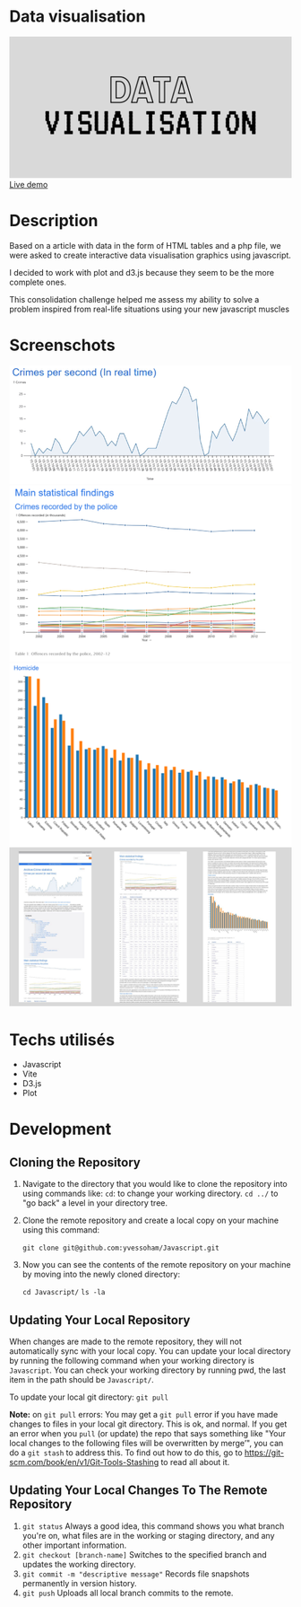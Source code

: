 # Data visualisation
![Data visualisation](/images/Banner.jpg)
[Live demo](https://washupo.github.io/dataVisualisation/)
# Description
Based on a article with data in the form of HTML tables and a php file, we were asked to create interactive data visualisation graphics using javascript. 

I decided to work with plot and d3.js because they seem to be the more complete ones. 

This consolidation challenge helped me assess my ability to solve a problem inspired from real-life situations using your new javascript muscles 

# Screenschots
![Graph1 screenshot](/images/Ajax.gif)
![Graph2 screenshot](/images/Graph1.png)
![Graph3 screenshot](/images/Graph2.png)
![Desktop screenshot](/images/Screenshot.jpg)

# Techs utilisés 
- Javascript
- Vite
- D3.js
- Plot

# Development
## Cloning the Repository

1. Navigate to the directory that you would like to clone the repository into using commands like:
    `cd`: to change your working directory.
    `cd ../` to "go back" a level in your directory tree.
2. Clone the remote repository and create a local copy on your machine using this command:

    `git clone git@github.com:yvessoham/Javascript.git`

3. Now you can see the contents of the remote repository on your machine by moving into the newly cloned directory:

    `cd Javascript/`
    `ls -la`

## Updating Your Local Repository

When changes are made to the remote repository, they will not automatically sync with your local copy. You can update your local directory by running the following command when your working directory is `Javascript`. You can check your working directory by running pwd, the last item in the path should be `Javascript/`.

To update your local git directory:
`git pull`

**Note:** on `git pull` errors: You may get a `git pull` error if you have made changes to files in your local git directory. This is ok, and normal. If you get an error when you `pull` (or update) the repo that says something like "Your local changes to the following files will be overwritten by merge’", you can do a `git stash` to address this. To find out how to do this, go to https://git-scm.com/book/en/v1/Git-Tools-Stashing to read all about it.

## Updating Your Local Changes To The Remote Repository

1. `git status` 
    Always a good idea, this command shows you what branch you're on, what files are in the working or staging directory, and any other important information.
2. `git checkout [branch-name]`
    Switches to the specified branch and updates the working directory.
3. `git commit -m "descriptive message"`
    Records file snapshots permanently in version history.
4. `git push` 
    Uploads all local branch commits to the remote.

<!-- # Copyright 
()[] - Source -->